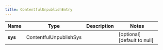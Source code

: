 ```yaml
---
title: ContentfulUnpublishEntry
---
```



| Name | Type | Description | Notes |
|------------ | ------------- | ------------- | -------------|
| **sys** | ContentfulUnpublishSys |  | [optional] [default to null] |
